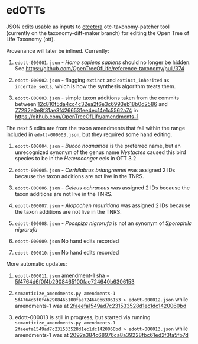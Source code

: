 edOTTs
======

JSON edits usable as inputs to [otcetera](https://github.com/OpenTreeOfLife/otcetera)
otc-taxonomy-patcher tool (currently on the taxonomy-diff-maker branch)
for editing the Open Tree of Life Taxonomy (ott).

Provenance will later be inlined. Currently:

  1. `edott-000001.json` - *Homo sapiens sapiens* should no longer be hidden. See https://github.com/OpenTreeOfLife/reference-taxonomy/pull/374

  2. `edott-000002.json` - flagging `extinct` and `extinct_inherited` as `incertae_sedis`, which is how the synthesis algorithm treats them.

  3. `edott-000003.json` - simple taxon additions taken from the commits between [12c810f5da4cc4c32ea2f6e3c6993eb18b0d2586](https://github.com/OpenTreeOfLife/amendments-1/commit/12c810f5da4cc4c32ea2f6e3c6993eb18b0d2586) and [77292e0e8f31ae3f4266531ee4ec14e1c5562a74](https://github.com/OpenTreeOfLife/amendments-1/commit/77292e0e8f31ae3f4266531ee4ec14e1c5562a74) in https://github.com/OpenTreeOfLife/amendments-1


The next 5 edits are from the taxon amendments that fall within the range included 
in `edott-000003.json`, but they required some hand editing.

  1. `edott-000004.json` - *Bucco noanamae* is the preferred name, but an unrecognized synonym of the genus name *Nystactes* caused this bird species to be in the *Heteroconger* eels in OTT 3.2

  2. `edott-000005.json` - *Cirrhilabrus briangreenei* was assigned 2 IDs because the taxon additions are not live in the TNRS.

  3. `edott-000006.json` - *Celeus ochraceus* was assigned 2 IDs because the taxon additions are not live in the TNRS.
  
  4. `edott-000007.json` - *Alopochen mauritiana* was assigned 2 IDs because the taxon additions are not live in the TNRS.

  5. `edott-000008.json` - *Poospiza nigrorufa* is not an synonym of *Sporophila nigrorufa*

  6. `edott-000009.json` No hand edits recorded

  7. `edott-000010.json` No hand edits recorded


More automatic updates:

  1. `edott-000011.json` amendment-1 sha = [5f4764d6f0f4b2908465100fae724640b6306153](https://github.com/OpenTreeOfLife/amendments-1/commit/5f4764d6f0f4b2908465100fae724640b6306153)

  2. `semanticize_amendments.py amendments-1 5f4764d6f0f4b2908465100fae724640b6306153 > edott-000012.json` while amendments-1 was at [2faeefa1549ad7c231533528d1ec1dc1420060bd](https://github.com/OpenTreeOfLife/amendments-1/commit/2faeefa1549ad7c231533528d1ec1dc1420060bd)

 3. edott-000013 is still in progress, but started via running  `semanticize_amendments.py amendments-1 2faeefa1549ad7c231533528d1ec1dc1420060bd > edott-000013.json` while amendments-1 was at [2092a384c68976ca8a39228fbc61ed2f3fa5fb7d](https://github.com/OpenTreeOfLife/amendments-1/commit/2092a384c68976ca8a39228fbc61ed2f3fa5fb7d)

